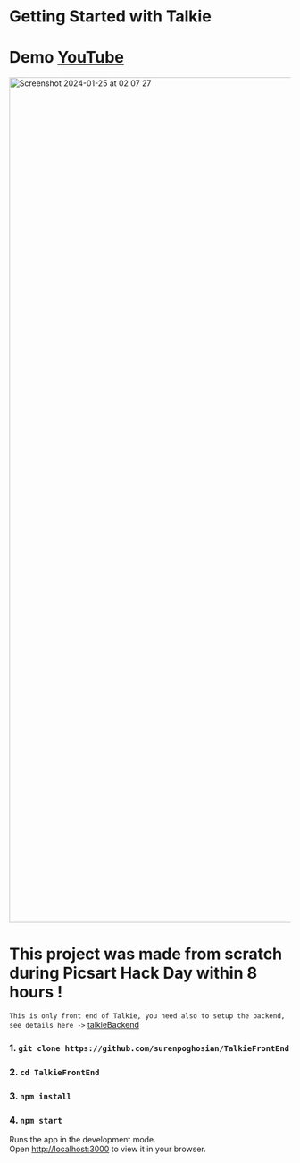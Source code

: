 
# Getting Started with Talkie
# Demo [YouTube](https://www.youtube.com/watch?v=GxTYdv1SYeE)
<img width="1512" alt="Screenshot 2024-01-25 at 02 07 27" src="https://github.com/surenpoghosian/TalkieFrontEnd/assets/56313895/3ec2c9cd-1179-4ecb-90e5-5119d3f0ac7c">

# This project was made from scratch during Picsart Hack Day within 8 hours !
`This is only front end of Talkie, you need also to setup the backend, see details here ->` [talkieBackend](https://github.com/surenpoghosian/talkieBackend)

### **1.** `git clone https://github.com/surenpoghosian/TalkieFrontEnd`
### **2.** `cd TalkieFrontEnd`
### **3.** `npm install`
### **4.** `npm start`

Runs the app in the development mode.\
Open [http://localhost:3000](http://localhost:3000) to view it in your browser.


